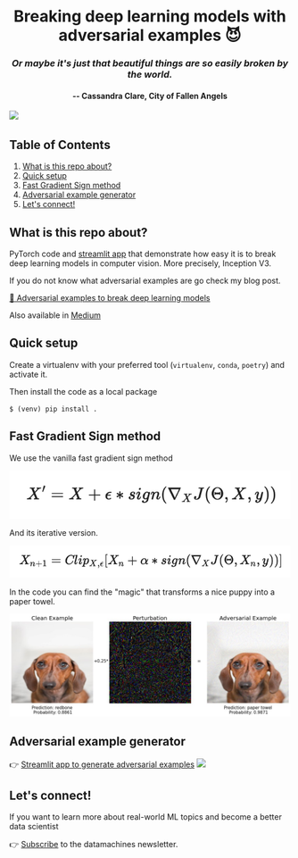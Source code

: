 <div align="center">
<h1>Breaking deep learning models with adversarial examples 😈 </h1>
<i><h3>Or maybe it's just that beautiful things are so easily broken by the world.</h3></i>
<h4>-- Cassandra Clare, City of Fallen Angels</h4>
</div>

![](http://datamachines.xyz/wp-content/uploads/2021/06/camaleon-2048x1524.jpg)

## Table of Contents

1. [What is this repo about?](#what-is-this-repo-about)     
2. [Quick setup](#quick-setup)   
3. [Fast Gradient Sign method](#fast-gradient-sign-method)
4. [Adversarial example generator](#adversarial-example-generator)
5. [Let's connect!](#lets-connect)  
    

## What is this repo about?

PyTorch code and [streamlit app]() that demonstrate how easy it is to break deep learning models in computer vision.
More precisely, Inception V3.

If you do not know what adversarial examples are go check my blog post.

[📝 Adversarial examples to break deep learning models](http://datamachines.xyz/2021/07/05/adversarial-examples-to-break-deep-learning-models/)  

Also available in [Medium](https://towardsdatascience.com/adversarial-examples-to-break-deep-learning-models-e7f543833eae)

## Quick setup

Create a virtualenv with your preferred tool (`virtualenv`, `conda`, `poetry`)
and activate it.

Then install the code as a local package
```
$ (venv) pip install .
```


## Fast Gradient Sign method

We use the vanilla fast gradient sign method

![](images/fgsm_formula.png)


And its iterative version.

![](images/ifgsm_formula.png)


In the code you can find the "magic" that transforms a nice puppy into a paper towel.

![](images/step_1_to_9.jpg)

## Adversarial example generator

👉 [Streamlit app to generate adversarial examples](https://share.streamlit.io/paulescu/adversarial-machine-learning/main/src/streamlit_app.py)
![](images/streamlit_app.gif)

## Let's connect!

If you want to learn more about real-world ML topics and become a better data scientist

👉 [Subscribe](http://datamachines.xyz/subscribe) to the datamachines newsletter.
